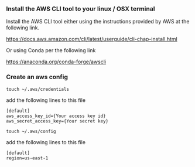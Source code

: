 ### Install the AWS CLI tool to your linux / OSX terminal

Install the AWS CLI tool either using the instructions provided by AWS at the following link.

https://docs.aws.amazon.com/cli/latest/userguide/cli-chap-install.html

Or using Conda per the following link

https://anaconda.org/conda-forge/awscli

### Create an aws config 

```
touch ~/.aws/credentials
```
add the following lines to this file 
```
[default]
aws_access_key_id={Your access key id}
aws_secret_access_key={Your secret key}
```
```
touch ~/.aws/config
```
add the following lines to this file 
```
[default]
region=us-east-1
```
